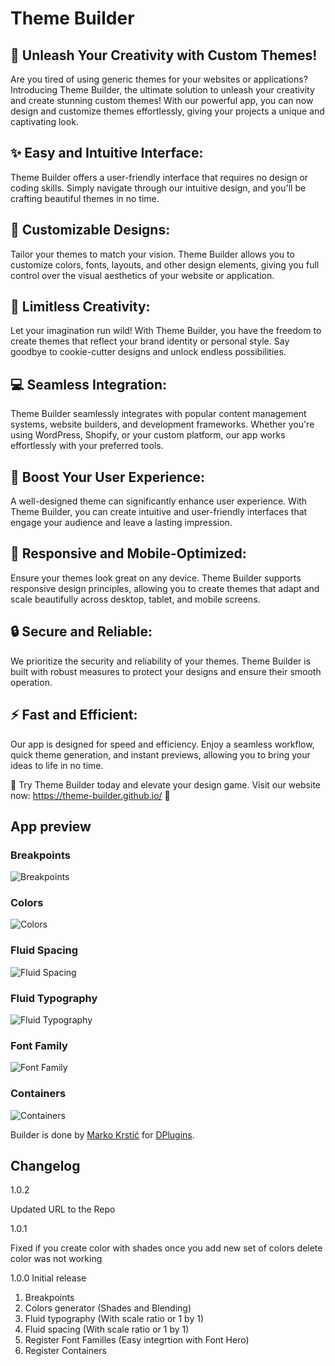 # Theme Builder
## 🌈 Unleash Your Creativity with Custom Themes! 

Are you tired of using generic themes for your websites or applications? Introducing Theme Builder, the ultimate solution to unleash your creativity and create stunning custom themes! With our powerful app, you can now design and customize themes effortlessly, giving your projects a unique and captivating look.

## ✨ Easy and Intuitive Interface:
Theme Builder offers a user-friendly interface that requires no design or coding skills. Simply navigate through our intuitive design, and you'll be crafting beautiful themes in no time.

## 🎨 Customizable Designs:
Tailor your themes to match your vision. Theme Builder allows you to customize colors, fonts, layouts, and other design elements, giving you full control over the visual aesthetics of your website or application.

## 🌟 Limitless Creativity:
Let your imagination run wild! With Theme Builder, you have the freedom to create themes that reflect your brand identity or personal style. Say goodbye to cookie-cutter designs and unlock endless possibilities.

## 💻 Seamless Integration:
Theme Builder seamlessly integrates with popular content management systems, website builders, and development frameworks. Whether you're using WordPress, Shopify, or your custom platform, our app works effortlessly with your preferred tools.

## 🚀 Boost Your User Experience:
A well-designed theme can significantly enhance user experience. With Theme Builder, you can create intuitive and user-friendly interfaces that engage your audience and leave a lasting impression.

## 📐 Responsive and Mobile-Optimized:
Ensure your themes look great on any device. Theme Builder supports responsive design principles, allowing you to create themes that adapt and scale beautifully across desktop, tablet, and mobile screens.

## 🔒 Secure and Reliable:
We prioritize the security and reliability of your themes. Theme Builder is built with robust measures to protect your designs and ensure their smooth operation.

## ⚡ Fast and Efficient:
Our app is designed for speed and efficiency. Enjoy a seamless workflow, quick theme generation, and instant previews, allowing you to bring your ideas to life in no time.

🌟 Try Theme Builder today and elevate your design game. Visit our website now: https://theme-builder.github.io/ 🌟

## App preview

### Breakpoints
![Breakpoints](./public/Breakpoints.png)

### Colors
![Colors](./public/Colors.png)

### Fluid Spacing
![Fluid Spacing](./public/fluid-spacing.png)

### Fluid Typography
![Fluid Typography](./public/fluid-typography.png)

### Font Family
![Font Family](./public/font-family.png)

### Containers
![Containers](./public/containers.png)


Builder is done by [Marko Krstić](https://markokrstic.com/) for [DPlugins](https://dplugins.com/).


## Changelog 

1.0.2 

Updated URL to the Repo

1.0.1 

Fixed if you create color with shades once you add new set of colors delete color was not working

1.0.0 Initial release

1. Breakpoints
2. Colors generator (Shades and Blending)
3. Fluid typography (With scale ratio or 1 by 1)
4. Fluid spacing (With scale ratio or 1 by 1)
5. Register Font Familles (Easy integrtion with Font Hero)
6. Register Containers